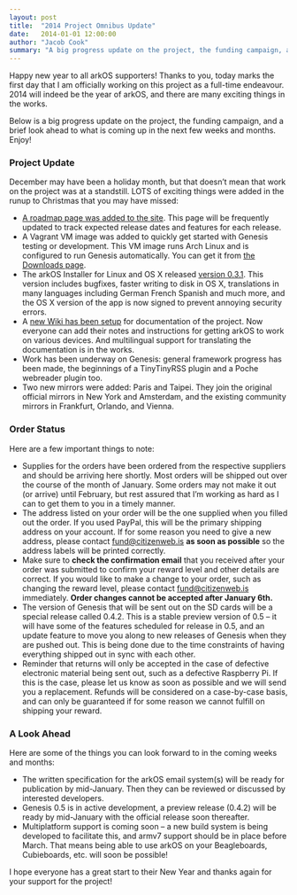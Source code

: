 ```yaml
---
layout: post
title:  "2014 Project Omnibus Update"
date:   2014-01-01 12:00:00
author: "Jacob Cook"
summary: "A big progress update on the project, the funding campaign, and a brief look ahead to what is coming up in the next few weeks and months."
---
```

Happy new year to all arkOS supporters! Thanks to you, today marks the first day that I am officially working on this project as a full-time endeavour. 2014 will indeed be the year of arkOS, and there are many exciting things in the works.

Below is a big progress update on the project, the funding campaign, and a brief look ahead to what is coming up in the next few weeks and months. Enjoy!

### Project Update

December may have been a holiday month, but that doesn’t mean that work on the project was at a standstill. LOTS of exciting things were added in the runup to Christmas that you may have missed:

 * [A roadmap page was added to the site](https://arkos.io/dev/roadmap). This page will be frequently updated to track expected release dates and features for each release.
 * A Vagrant VM image was added to quickly get started with Genesis testing or development. This VM image runs Arch Linux and is configured to run Genesis automatically. You can get it from [the Downloads page](/download).
 * The arkOS Installer for Linux and OS X released [version 0.3.1](https://arkos.io/downloads). This version includes bugfixes, faster writing to disk in OS X, translations in many languages including German French Spanish and much more, and the OS X version of the app is now signed to prevent annoying security errors.
 * A [new Wiki has been setup](https://wiki.arkos.io) for documentation of the project. Now everyone can add their notes and instructions for getting arkOS to work on various devices. And multilingual support for translating the documentation is in the works.
 * Work has been underway on Genesis: general framework progress has been made, the beginnings of a TinyTinyRSS plugin and a Poche webreader plugin too.
 * Two new mirrors were added: Paris and Taipei. They join the original official mirrors in New York and Amsterdam, and the existing community mirrors in Frankfurt, Orlando, and Vienna.


### Order Status

Here are a few important things to note:

 * Supplies for the orders have been ordered from the respective suppliers and should be arriving here shortly. Most orders will be shipped out over the course of the month of January. Some orders may not make it out (or arrive) until February, but rest assured that I’m working as hard as I can to get them to you in a timely manner.
 * The address listed on your order will be the one supplied when you filled out the order. If you used PayPal, this will be the primary shipping address on your account. If for some reason you need to give a new address, please contact [fund@citizenweb.is](mailto:fund@citizenweb.is) **as soon as possible** so the address labels will be printed correctly.
 * Make sure to **check the confirmation email** that you received after your order was submitted to confirm your reward level and other details are correct. If you would like to make a change to your order, such as changing the reward level, please contact [fund@citizenweb.is](mailto:fund@citizenweb.is) immediately. **Order changes cannot be accepted after January 6th.**
 * The version of Genesis that will be sent out on the SD cards will be a special release called 0.4.2. This is a stable preview version of 0.5 – it will have some of the features scheduled for release in 0.5, and an update feature to move you along to new releases of Genesis when they are pushed out. This is being done due to the time constraints of having everything shipped out in sync with each other.
 * Reminder that returns will only be accepted in the case of defective electronic material being sent out, such as a defective Raspberry Pi. If this is the case, please let us know as soon as possible and we will send you a replacement. Refunds will be considered on a case-by-case basis, and can only be guaranteed if for some reason we cannot fulfill on shipping your reward.


### A Look Ahead

Here are some of the things you can look forward to in the coming weeks and months:

 * The written specification for the arkOS email system(s) will be ready for publication by mid-January. Then they can be reviewed or discussed by interested developers.
 * Genesis 0.5 is in active development, a preview release (0.4.2) will be ready by mid-January with the official release soon thereafter.
 * Multiplatform support is coming soon – a new build system is being developed to facilitate this, and armv7 support should be in place before March. That means being able to use arkOS on your Beagleboards, Cubieboards, etc. will soon be possible!

I hope everyone has a great start to their New Year and thanks again for your support for the project!
